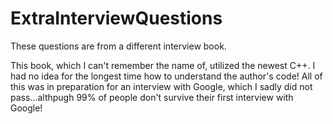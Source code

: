 # ExtraInterviewQuestions
These questions are from a different interview book.

This book, which I can't remember the name of, utilized the newest C++. I had no idea for the longest time how to understand the author's code! 
All of this was in preparation for an interview with Google, which I sadly did not pass...althpugh 99% of people don't survive their first interview with Google!
